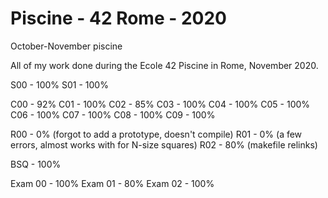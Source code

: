# Piscine - 42 Rome - 2020
October-November piscine

All of my work done during the Ecole 42 Piscine in Rome, November 2020.

S00 - 100%
S01 - 100%

C00 - 92%
C01 - 100%
C02 - 85%
C03 - 100%
C04 - 100%
C05 - 100%
C06 - 100%
C07 - 100%
C08 - 100%
C09 - 100%

R00 - 0% (forgot to add a prototype, doesn't compile)
R01 - 0% (a few errors, almost works with for N-size squares) 
R02 - 80% (makefile relinks)

BSQ - 100%

Exam 00 - 100%
Exam 01 - 80%
Exam 02 - 100%
